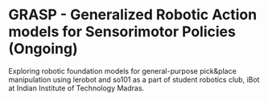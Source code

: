 # GRASP - Generalized Robotic Action models for Sensorimotor Policies (Ongoing)

Exploring robotic foundation models for general-purpose pick&place manipulation using lerobot and so101 as a part of student robotics club, iBot at Indian Institute of Technology Madras.
